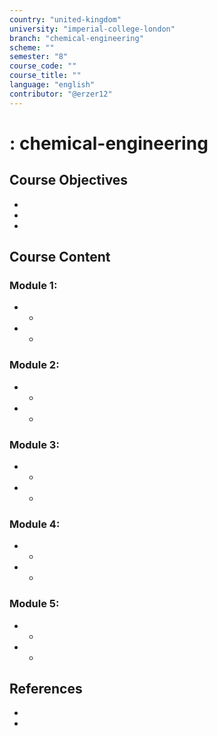 ```yaml
---
country: "united-kingdom"
university: "imperial-college-london"
branch: "chemical-engineering"
scheme: ""
semester: "8"
course_code: ""
course_title: ""
language: "english"
contributor: "@erzer12"
---
```

# : chemical-engineering

## Course Objectives
* 
* 
* 

## Course Content
### Module 1: 
* 
  - 
* 
  - 

### Module 2: 
* 
  - 
* 
  - 

### Module 3: 
* 
  - 
* 
  - 

### Module 4: 
* 
  - 
* 
  - 

### Module 5: 
* 
  - 
* 
  - 

## References
* 
* 
